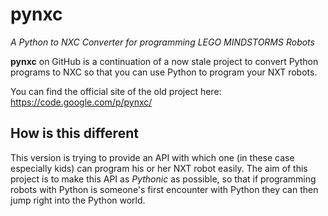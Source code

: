 pynxc
=====

*A Python to NXC Converter for programming LEGO MINDSTORMS Robots*

**pynxc** on GitHub is a continuation of a now stale project to convert Python
programs to NXC so that you can use Python to program your NXT robots.

You can find the official site of the old project here:
https://code.google.com/p/pynxc/

How is this different
---------------------

This version is trying to provide an API with which one (in these case
especially kids) can program his or her NXT robot easily. The aim of this
project is to make this API as *Pythonic* as possible, so that if programming
robots with Python is someone's first encounter with Python they can then jump
right into the Python world.


